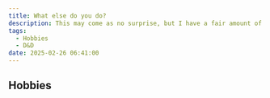 ```yaml
---
title: What else do you do?
description: This may come as no surprise, but I have a fair amount of nerdy hobbies.
tags:
  - Hobbies
  - D&D
date: 2025-02-26 06:41:00
---
```


## Hobbies
